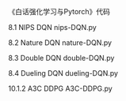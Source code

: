 《白话强化学习与Pytorch》代码

8.1 NIPS DQN
nips-DQN.py

8.2 Nature DQN
nature-DQN.py

8.3 Double DQN
double-DQN.py

8.4 Dueling DQN
dueling-DQN.py

10.1.2 A3C DDPG
A3C-DDPG.py
